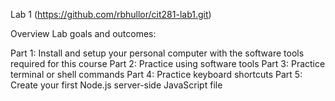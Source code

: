 Lab 1 (https://github.com/rbhullor/cit281-lab1.git)

Overview Lab goals and outcomes:

Part 1: Install and setup your personal computer with the software tools required for this course 
Part 2: Practice using software tools 
Part 3: Practice terminal or shell commands 
Part 4: Practice keyboard shortcuts 
Part 5: Create your first Node.js server-side JavaScript file
